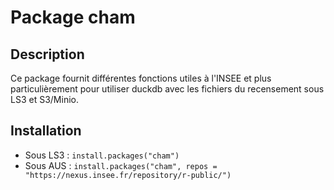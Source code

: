 # Package cham

## Description

Ce package fournit différentes fonctions utiles à l'INSEE et plus particulièrement
pour utiliser duckdb avec les fichiers du recensement sous LS3 et S3/Minio.

## Installation

* Sous LS3 : `install.packages("cham")`
* Sous AUS : 
  `install.packages("cham", repos = "https://nexus.insee.fr/repository/r-public/")`
